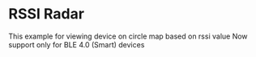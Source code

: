 RSSI Radar
==========

This example for viewing device on circle map based on rssi value
Now support only for BLE 4.0 (Smart) devices